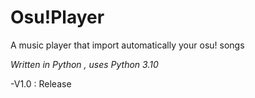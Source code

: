 # Osu!Player

A music player that import automatically your osu! songs

*Written in Python , uses Python 3.10*

-V1.0 : Release
